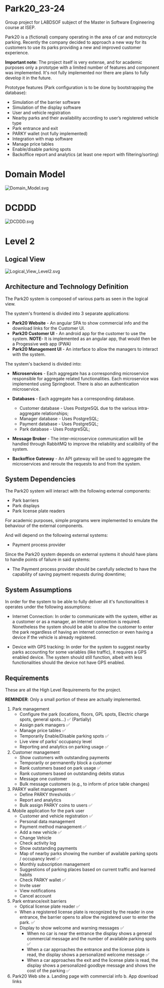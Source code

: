 # Park20_23-24
Group project for LABDSOF subject of the Master in Software Engineering course at ISEP. 

Park20 is a (fictional) company operating in the area of car and motorcycle parking.
Recently the company decided to approach a new way for its customers to use its parks providing a new and improved customer experience.

**Important note**: The project itself is very extense, and for academic purposes only a prototype with a limited number of features and component was implemented. It's not fully implemented nor there are plans to fully develop it in the future.


Prototype features (Park configuration is to be done by bootstrapping the database):
- Simulation of the barrier software
- Simulation of the display software
- User and vehicle registration
- Nearby parks and their availability according to user’s registered vehicle type
- Park entrance and exit
- PARKY wallet (not fully implemented)
- Integration with map software
- Manage price tables
- Enable/disable parking spots
- Backoffice report and analytics (at least one report with filtering/sorting)


# Domain Model #
![Domain_Model.svg](images/Domain_Model.svg)

# DCDDD #
![DCDDD.svg](images/DCDDD.svg)

# Level 2 #

## Logical View ##

![Logical_View_Level2.svg](images/Logical_View_Level2.svg)

## Architecture and Technology Definition 

The Park20 system is composed of various parts as seen in the logical view.

The system's frontend is divided into 3 separate applications:

- __Park20 Website__ - An angular SPA to show commercial info and the download links for the Customer UI.
- __Park20 Customer UI__ - An android app for the customer to use the system. **NOTE**- It is implemented as an angular app, that would then be a Progessive web app (PWA)
- __Park20 Management UI__ - An interface to allow the managers to interact with the system. 

The system's backend is divided into:

- __Microservices__ - Each aggregate has a corresponding microservice responsible for aggregate related functionalities. Each microservice was implemented using Springboot. There is also an authentication microservice.
- __Databases__ - Each aggregate has a corresponding database.
  - Customer database - Uses PostgreSQL due to the various intra-aggregate relationships;
  - Manager database - Uses PostgreSQL;
  - Payment database - Uses PostgreSQL;
  - Park database - Uses PostgreSQL;

- __Message Broker__ - The inter-microservice communication will be handled through RabbitMQ to improve the reliability and scalibility of the system.
- __Backoffice Gateway__ - An API gateway will be used to aggregate the microservices and reroute the requests to and from the system. 

## System Dependencies

The Park20 system will interact with the following external components:

- Park barriers
- Park displays
- Park license plate readers

For academic purposes, simple programs were implemented to emulate the behaviour of the external components.

And will depend on the following external systems:

- Payment process provider

Since the Park20 system depends on external systems it should have plans to handle points of failure in said systems:

- The Payment process provider should be carefully selected to have the capability of saving payment requests during downtime;

## System Assumptions

In order for the system to be able to fully deliver all it's functionalities it operates under the following assumptions:

- Internet Connection: In order to communicate with the system, either as a customer or as a manager, an internet connection is required. Nonetheless the system should be able to allow the customer to enter the park regardless of having an internet connection or even having a device if the vehicle is already registered.

- Device with GPS tracking: In order for the system to suggest nearby parks accounting for some variables (like traffic), it requires a GPS enabled device. The system should still function, albeit with less functionalities should the device not have GPS enabled.

## Requirements


These are all the High Level Requirements for the project.

**REMINDER**: Only a small portion of these are actually implemented. 

1. Park management
    - Configure the park (locations, floors, GPL spots, Electric charge spots, general spots…) :white_check_mark: (Partially)
    - Assign park managers :white_check_mark:
    - Manage price tables :white_check_mark:
    - Temporarily Enable/Disable parking spots :white_check_mark:
    - Live view of parks’ occupancy level
    - Reporting and analytics on parking usage :white_check_mark:
2. Customer management
    - Show customers with outstanding payments
    - Temporarily or permanently block a customer
    - Rank customers based on park usage :white_check_mark:
    - Rank customers based on outstanding debits status
    - Message one customer
    - Bulk message customers (e.g., to inform of price table changes)
3. PARKY wallet management
    - Define PARKY thresholds :white_check_mark:
    - Report and analytics
    - Bulk assign PARKY coins to users :white_check_mark:
4. Mobile application for the park user
    - Customer and vehicle registration :white_check_mark:
    - Personal data management 
    - Payment method management :white_check_mark:
    - Add a new vehicle :white_check_mark:
    - Change Vehicle
    - Check activity log
    - Show outstanding payments
    - Map of nearby parks showing the number of available parking spots / occupancy level :white_check_mark: 
    - Monthly subscription management
    - Suggestions of parking places based on current traffic and learned habits
    - Check PARKY wallet :white_check_mark:
    - Invite user
    - View notifications
    - Cancel account
5. Park entrance/exit barriers
    - Optical license plate reader :white_check_mark:
    - When a registered license plate is recognized by the reader in one entrance, the barrier opens to allow the registered user to enter the park. :white_check_mark:
    - Display to show welcome and warning messages :white_check_mark:
      - When no car is near the entrance the display shows a general commercial message and the number of available parking spots :white_check_mark:
      - When a car approaches the entrance and the license plate is read, the display shows a personalized welcome message :white_check_mark:
      - When a car approaches the exit and the license plate is read, the display shows a personalized goodbye message and shows the cost of the parking :white_check_mark:
6. Park20 Web site
    a. Landing page with commercial info
    b. App download links
